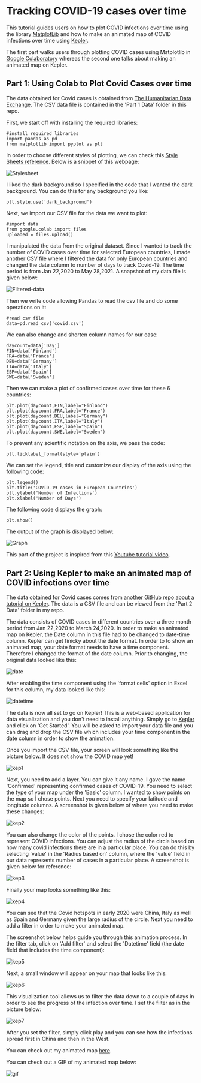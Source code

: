 # Tracking COVID-19 cases over time #
This tutorial guides users on how to plot COVID infections over time using the library [MatplotLib](https://matplotlib.org/) and how to make an animated map of COVID infections over time using [Kepler](https://kepler.gl/).

The first part walks users through plotting COVID cases using Matplotlib in [Google Colaboratory](https://colab.research.google.com/notebooks/intro.ipynb#recent=true) whereas the second one talks about making an animated map on Kepler.

## Part 1: Using Colab to Plot Covid Cases over time ##
The data obtained for Covid cases is obtained from [The Humanitarian Data Exchange](https://data.humdata.org/dataset/novel-coronavirus-2019-ncov-cases). The CSV data file is contained in the 'Part 1 Data' folder in this repo. 

First, we start off with installing the required libraries:
```
#install required libraries
import pandas as pd
from matplotlib import pyplot as plt
```
In order to choose different styles of plotting, we can check this [Style Sheets reference](https://matplotlib.org/stable/gallery/style_sheets/style_sheets_reference.html). Below is a snippet of this webpage:

![Stylesheet](Images/stylesheet.png)

I liked the dark background so I specified in the code that I wanted the dark background. You can do this for any background you like:
```
plt.style.use('dark_background')
```
Next, we import our CSV file for the data we want to plot:
```
#import data
from google.colab import files
uploaded = files.upload()
```
I manipulated the data from the original dataset. Since I wanted to track the number of COVID cases over time for selected European countries, I made another CSV file where I filtered the data for only European countries and changed the date column to number of days to track Covid-19. The time period is from Jan 22,2020 to May 28,2021. A snapshot of my data file is given below:

![Filtered-data](Images/filtered-data.png)

Then we write code allowing Pandas to read the csv file and do some operations on it:
```
#read csv file
data=pd.read_csv('covid.csv')
```
We can also change and shorten column names for our ease:
```
daycount=data['Day']
FIN=data['Finland']
FRA=data['France']
DEU=data['Germany']
ITA=data['Italy']
ESP=data['Spain']
SWE=data['Sweden']
```
Then we can make a plot of confirmed cases over time for these 6 countries:
```
plt.plot(daycount,FIN,label="Finland")
plt.plot(daycount,FRA,label="France")
plt.plot(daycount,DEU,label="Germany")
plt.plot(daycount,ITA,label="Italy")
plt.plot(daycount,ESP,label="Spain")
plt.plot(daycount,SWE,label="Sweden")
```

To prevent any scientific notation on the axis, we pass the code:
```
plt.ticklabel_format(style='plain') 
```
We can set the legend, title and customize our display of the axis using the following code:
```
plt.legend()
plt.title('COVID-19 cases in European Countries')
plt.ylabel('Number of Infections')
plt.xlabel('Number of Days')
```
The following code displays the graph:
```
plt.show()
```
The output of the graph is displayed below:

![Graph](Images/graph.png)

This part of the project is inspired from this [Youtube tutorial video](https://www.youtube.com/watch?v=doDD7OHlZ2c&list=WL&index=3).

## Part 2: Using Kepler to make an animated map of COVID infections over time ##
The data obtained for Covid cases comes from [another GitHub repo about a tutorial on Kepler](https://github.com/leighhalliday/keplergl-demo/blob/master/covid19.csv). The data is a CSV file and can be viewed from the 'Part 2 Data' folder in my repo.

The data consists of COVID cases in different countries over a three month period from Jan 22,2020 to March 24,2020. In order to make an animated map on Kepler, the Date column in this file had to be changed to date-time column. Kepler can get finicky about the date format. In order to to show an animated map, your date format needs to have a time component. Therefore I changed the format of the date column. Prior to changing, the original data looked like this:

![date](Images/date-col.png)

After enabling the time component using the 'format cells' option in Excel for this column, my data looked like this:

![datetime](Images/datetime-col.png)

The data is now all set to go on Kepler! This is a web-based application for data visualization and you don't need to install anything. Simply go to [Kepler](https://kepler.gl/) and click on 'Get Started'. You will be asked to import your data file and you can drag and drop the CSV file which includes your time component in the date column in order to show the animation.

Once you import the CSV file, your screen will look something like the picture below. It does not show the COVID map yet!

![kep1](Images/kepler1.png)

Next, you need to add a layer. You can give it any name. I gave the name 'Confirmed' representing confirmed cases of COVID-19. You need to select the type of your map under the 'Basic' column. I wanted to show points on the map so I chose points. Next you need to specify your latitude and longitude columns. A screenshot is given below of where you need to make these changes:

![kep2](Images/kepler2.png)

You can also change the color of the points. I chose the color red to represent COVID infections. You can adjust the radius of the circle based on how many covid infections there are in a particular place. You can do this by selecting 'value' in the 'Radius based on' column, where the 'value' field in our data represents number of cases in a particular place. A screenshot is given below for reference:

![kep3](Images/kepler3.png)

Finally your map looks something like this:

![kep4](Images/kepler4.png)

You can see that the Covid hotspots in early 2020 were China, Italy as well as Spain and Germany given the large radius of the circle. Next you need to add a filter in order to make your animated map.

The screenshot below helps guide you through this animation process. In the filter tab, click on 'Add filter' and select the 'Datetime' field (the date field that includes the time component):

![kep5](Images/kepler5.png)

Next, a small window will appear on your map that looks like this:

![kep6](Images/kepler6.png)

This visualization tool allows us to filter the data down to a couple of days in order to see the progress of the infection over time. I set the filter as in the picture below:

![kep7](Images/kepler7.png)

After you set the filter, simply click play and you can see how the infections spread first in China and then in the West. 

You can check out my animated map [here](https://kepler.gl/demo/map/carto?mapId=fd8b998f-1c26-db9e-1fea-81d1209a2110&owner=kulsoom-hisam&privateMap=false).

You can check out a GIF of my animated map below:

![gif](Images/animation.gif)


